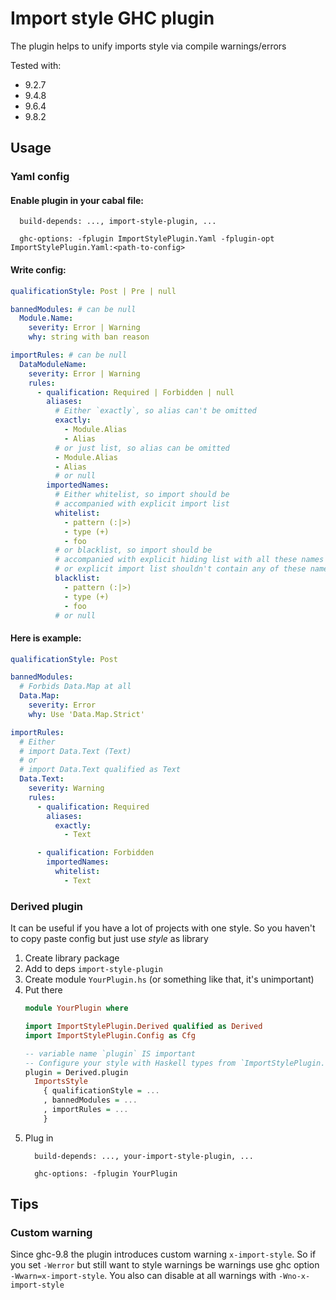 # Import style GHC plugin

The plugin helps to unify imports style via compile warnings/errors

Tested with:
  * 9.2.7
  * 9.4.8
  * 9.6.4
  * 9.8.2

## Usage

### Yaml config
#### Enable plugin in your cabal file:
```cabal
  build-depends: ..., import-style-plugin, ...

  ghc-options: -fplugin ImportStylePlugin.Yaml -fplugin-opt ImportStylePlugin.Yaml:<path-to-config>
```
#### Write config:

```yaml
qualificationStyle: Post | Pre | null

bannedModules: # can be null
  Module.Name:
    severity: Error | Warning
    why: string with ban reason

importRules: # can be null
  DataModuleName:
    severity: Error | Warning
    rules:
      - qualification: Required | Forbidden | null
        aliases:
          # Either `exactly`, so alias can't be omitted 
          exactly:
            - Module.Alias
            - Alias
          # or just list, so alias can be omitted
          - Module.Alias
          - Alias
          # or null
        importedNames:
          # Either whitelist, so import should be 
          # accompanied with explicit import list 
          whitelist:
            - pattern (:|>) 
            - type (+)
            - foo
          # or blacklist, so import should be 
          # accompanied with explicit hiding list with all these names
          # or explicit import list shouldn't contain any of these names 
          blacklist:
            - pattern (:|>) 
            - type (+)
            - foo
          # or null
```
#### Here is example:
```yaml
qualificationStyle: Post

bannedModules:
  # Forbids Data.Map at all
  Data.Map:
    severity: Error
    why: Use 'Data.Map.Strict'

importRules:
  # Either
  # import Data.Text (Text)
  # or
  # import Data.Text qualified as Text
  Data.Text:
    severity: Warning
    rules:
      - qualification: Required
        aliases:
          exactly: 
            - Text

      - qualification: Forbidden
        importedNames:
          whitelist: 
            - Text
```
### Derived plugin
It can be useful if you have a lot of projects with one style. So you haven't to copy paste config but just use _style_ as library

  1. Create library package
  2. Add to deps `import-style-plugin`
  3. Create module `YourPlugin.hs` (or something like that, it's unimportant)
  4. Put there 
      ```haskell
      module YourPlugin where
      
      import ImportStylePlugin.Derived qualified as Derived
      import ImportStylePlugin.Config as Cfg

      -- variable name `plugin` IS important
      -- Configure your style with Haskell types from `ImportStylePlugin.Config`
      plugin = Derived.plugin
        ImportsStyle
          { qualificationStyle = ...
          , bannedModules = ...
          , importRules = ... 
          }
      ```
  5. Plug in
      ```cabal
        build-depends: ..., your-import-style-plugin, ...

        ghc-options: -fplugin YourPlugin
      ```
## Tips
### Custom warning
Since ghc-9.8 the plugin introduces custom warning `x-import-style`. So if you set `-Werror` but still want to style warnings be warnings use ghc option `-Wwarn=x-import-style`. You also can disable at all warnings with `-Wno-x-import-style`